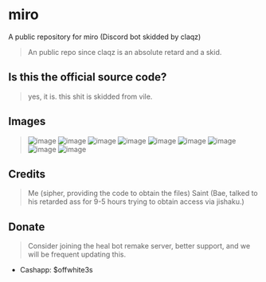 # miro
A public repository for miro (Discord bot skidded by claqz)
> An public repo since claqz is an absolute retard and a skid.
## Is this the official source code?
> yes, it is. this shit is skidded from vile.
## Images
> ![image](https://media.discordapp.net/attachments/1116649970494361610/1125882284231376926/image.png?width=515&height=502)
> ![image](https://cdn.discordapp.com/attachments/1116649970494361610/1125882026441068554/image.png)
> ![image](https://cdn.discordapp.com/attachments/1116649970494361610/1125882026441068554/image.png)
> ![image](https://cdn.discordapp.com/attachments/1116649970494361610/1125881510092886106/image.png)
> ![image](https://cdn.discordapp.com/attachments/1116649970494361610/1125879935463080026/image.png)
> ![image](https://cdn.discordapp.com/attachments/1116649970494361610/1125879316027297913/image.png)
> ![image](https://cdn.discordapp.com/attachments/1116649970494361610/1125878463312699482/image.png)
> ![image](https://cdn.discordapp.com/attachments/1116649970494361610/1125877598770171914/image.png)
> ![image](https://cdn.discordapp.com/attachments/1116649970494361610/1125877541077532672/image.png)
## Credits
> Me (sipher, providing the code to obtain the files)
> Saint (Bae, talked to his retarded ass for 9-5 hours trying to obtain access via jishaku.)

## Donate
> Consider joining the heal bot remake server, better support, and we will be frequent updating this.
- Cashapp: $offwhite3s
